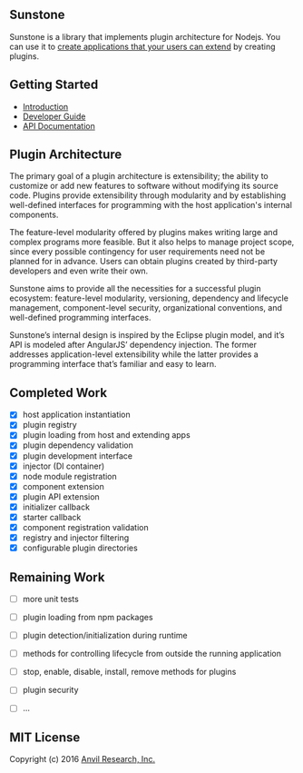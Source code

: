 ## Sunstone

Sunstone is a library that implements plugin architecture for Nodejs. You can
use it to [create applications that your users can extend][intro] by creating plugins.

[intro]: https://github.com/anvilresearch/sunstone/wiki/Introducing-Sunstone

## Getting Started

* [Introduction](https://github.com/anvilresearch/sunstone/wiki/Introducing-Sunstone)
* [Developer Guide](https://github.com/anvilresearch/sunstone/wiki/Developer-Guide)
* [API Documentation](http://anvilresearch.github.io/sunstone/)

## Plugin Architecture

The primary goal of a plugin architecture is extensibility; the ability to 
customize or add new features to software without modifying its source code. 
Plugins provide extensibility through modularity and by establishing well-defined 
interfaces for programming with the host application's internal components.

The feature-level modularity offered by plugins makes writing large and complex 
programs more feasible. But it also helps to manage project scope, since every 
possible contingency for user requirements need not be planned for in advance. 
Users can obtain plugins created by third-party developers and even write their 
own.

Sunstone aims to provide all the necessities for a successful plugin ecosystem: 
feature-level modularity, versioning, dependency and lifecycle management, 
component-level security, organizational conventions, and well-defined programming 
interfaces.

Sunstone’s internal design is inspired by the Eclipse plugin model, and it’s API is 
modeled after AngularJS’ dependency injection. The former addresses application-level 
extensibility while the latter provides a programming interface that’s familiar and 
easy to learn.

## Completed Work

* [x] host application instantiation
* [x] plugin registry
* [x] plugin loading from host and extending apps
* [x] plugin dependency validation
* [x] plugin development interface
* [x] injector (DI container)
* [x] node module registration
* [x] component extension
* [x] plugin API extension
* [x] initializer callback
* [x] starter callback
* [x] component registration validation
* [x] registry and injector filtering
* [x] configurable plugin directories

## Remaining Work

* [ ] more unit tests
* [ ] plugin loading from npm packages
* [ ] plugin detection/initialization during runtime
* [ ] methods for controlling lifecycle from outside the running application
* [ ] stop, enable, disable, install, remove methods for plugins
* [ ] plugin security
* [ ] ...


## MIT License

Copyright (c) 2016 [Anvil Research, Inc.](http://anvil.io)
